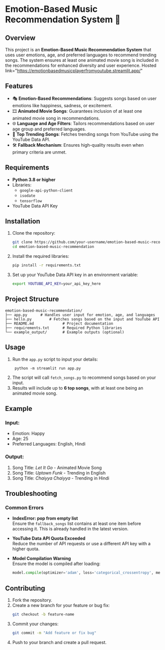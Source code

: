 
# Emotion-Based Music Recommendation System 🎵

## Overview
This project is an **Emotion-Based Music Recommendation System** that uses user emotions, age, and preferred languages to recommend trending songs. The system ensures at least one animated movie song is included in the recommendations for enhanced diversity and user experience.
Hosted link="https://emotionbasedmusicplayerfromyoutube.streamlit.app/"
## Features
- 🎭 **Emotion-Based Recommendations**: Suggests songs based on user emotions like happiness, sadness, or excitement.
- 🎞️ **Animated Movie Songs**: Guarantees inclusion of at least one animated movie song in recommendations.
- 🌐 **Language and Age Filters**: Tailors recommendations based on user age group and preferred languages.
- 🎵 **Top Trending Songs**: Fetches trending songs from YouTube using the YouTube Data API.
- 🛠️ **Fallback Mechanism**: Ensures high-quality results even when primary criteria are unmet.

## Requirements
- **Python 3.8 or higher**
- Libraries:
  - `google-api-python-client`
  - `isodate`
  - `tensorflow`
- YouTube Data API Key

## Installation
1. Clone the repository:
   ```bash
   git clone https://github.com/your-username/emotion-based-music-recommendation.git
   cd emotion-based-music-recommendation
   ```
2. Install the required libraries:
   ```bash
   pip install -r requirements.txt
   ```
3. Set up your YouTube Data API key in an environment variable:
   ```bash
   export YOUTUBE_API_KEY=your_api_key_here
   ```

## Project Structure
```
emotion-based-music-recommendation/
├── app.py      # Handles user input for emotion, age, and languages
├── hello.py        # Fetches songs based on the input and YouTube API
├── README.md             # Project documentation
├── requirements.txt      # Required Python libraries
└── example_output/       # Example outputs (optional)
```

## Usage
1. Run the `app.py` script to input your details:
   ```
    python -m streamlit run app.py

    ```
3. The script will call `fetch_songs.py` to recommend songs based on your input.
4. Results will include up to **6 top songs**, with at least one being an animated movie song.

## Example
### Input:
- Emotion: Happy
- Age: 25
- Preferred Languages: English, Hindi

### Output:
1. Song Title: *Let It Go* - Animated Movie Song
2. Song Title: *Uptown Funk* - Trending in English
3. Song Title: *Chaiyya Chaiyya* - Trending in Hindi

## Troubleshooting
### Common Errors
- **IndexError: pop from empty list**  
  Ensure the `fallback_songs` list contains at least one item before accessing it. This is already handled in the latest version.

- **YouTube Data API Quota Exceeded**  
  Reduce the number of API requests or use a different API key with a higher quota.

- **Model Compilation Warning**  
  Ensure the model is compiled after loading:
  ```python
  model.compile(optimizer='adam', loss='categorical_crossentropy', metrics=['accuracy'])
  ```

## Contributing
1. Fork the repository.
2. Create a new branch for your feature or bug fix:
   ```bash
   git checkout -b feature-name
   ```
3. Commit your changes:
   ```bash
   git commit -m "Add feature or fix bug"
   ```
4. Push to your branch and create a pull request.
